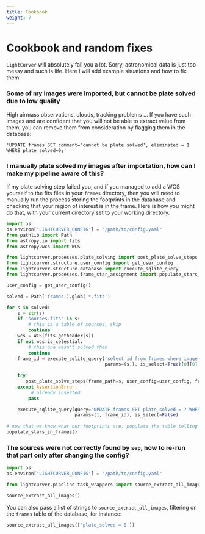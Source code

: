 ```yaml
---
title: Cookbook
weight: 7
---
```

# Cookbook and random fixes

`LightCurver` will absolutely fail you a lot. Sorry, astronomical data is just too messy and such is life.
Here I will add example situations and how to fix them.

### Some of my images were imported, but cannot be plate solved due to low quality
High airmass observations, clouds, tracking problems ...
If you have such images and are confident that you will not be able to extract value from them, 
you can remove them from consideration by flagging them in the database:
````sqlite3
'UPDATE frames SET comment='cannot be plate solved', eliminated = 1 WHERE plate_solved=0;'
````

### I manually plate solved my images after importation, how can I make my pipeline aware of this?
If my plate solving step failed you, and if you managed to add a WCS yourself to the fits files in your `frames` directory,
then you will need to manually run the process storing the footprints in the database and checking that your region of interest
is in the frame.
Here is how you might do that, with your current directory set to your working directory.
```python
import os
os.environ['LIGHTCURVER_CONFIG'] = "/path/to/config.yaml"
from pathlib import Path
from astropy.io import fits
from astropy.wcs import WCS

from lightcurver.processes.plate_solving import post_plate_solve_steps
from lightcurver.structure.user_config import get_user_config
from lightcurver.structure.database import execute_sqlite_query
from lightcurver.processes.frame_star_assignment import populate_stars_in_frames

user_config = get_user_config()

solved = Path('frames').glob('*.fits')

for s in solved:
    s = str(s)
    if 'sources.fits' in s:
        # this is a table of sources, skip
        continue
    wcs = WCS(fits.getheader(s))
    if not wcs.is_celestial:
        # this one wasn't solved then
        continue
    frame_id = execute_sqlite_query('select id from frames where image_relpath = ?', 
                                    params=(s,), is_select=True)[0][0]
    
    try:
       post_plate_solve_steps(frame_path=s, user_config=user_config, frame_id=frame_id)
    except AssertionError:
         # already inserted
        pass

    execute_sqlite_query(query="UPDATE frames SET plate_solved = ? WHERE id = ?",
                         params=(1, frame_id), is_select=False)
    
# now that we know what our footprints are, populate the table telling us which frame has which star.
populate_stars_in_frames()
```

### The sources were not correctly found by `sep`, how to re-run that part only after changing the config?
```python
import os
os.environ['LIGHTCURVER_CONFIG'] = "/path/to/config.yaml"

from lightcurver.pipeline.task_wrappers import source_extract_all_images

source_extract_all_images()
```
You can also pass a list of strings to `source_extract_all_images`, filtering on the `frames` table of the database, 
for instance:
```python
source_extract_all_images(['plate_solved = 0'])
```
